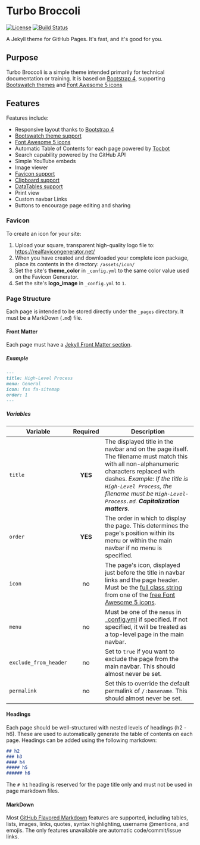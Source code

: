 # Turbo Broccoli

[![License](https://img.shields.io/github/license/aensley/turbo-broccoli)](LICENSE)
[![Build Status](https://travis-ci.com/aensley/turbo-broccoli.svg?branch=master)](https://travis-ci.com/aensley/turbo-broccoli)

A Jekyll theme for GitHub Pages. It's fast, and it's good for you.


## Purpose

Turbo Broccoli is a simple theme intended primarily for technical documentation or training. It is based on [Bootstrap 4](https://getbootstrap.com/), supporting [Bootswatch themes](https://bootswatch.com/) and [Font Awesome 5 icons](https://fontawesome.com/)


## Features

Features include:

* Responsive layout thanks to [Bootstrap 4](https://getbootstrap.com/)
* [Bootswatch theme support](https://bootswatch.com/)
* [Font Awesome 5 icons](https://fontawesome.com/)
* Automatic Table of Contents for each page powered by [Tocbot](https://tscanlin.github.io/tocbot/)
* Search capability powered by the GitHub API
* Simple YouTube embeds
* Image viewer
* [Favicon support](https://realfavicongenerator.net/)
* [Clipboard support](https://clipboardjs.com/)
* [DataTables support](https://datatables.net/)
* Print view
* Custom navbar Links
* Buttons to encourage page editing and sharing


### Favicon

To create an icon for your site:

1. Upload your square, transparent high-quality logo file to: https://realfavicongenerator.net/
2. When you have created and downloaded your complete icon package, place its contents in the directory: `/assets/icon/`
3. Set the site's **theme_color** in `_config.yml` to the same color value used on the Favicon Generator.
4. Set the site's **logo_image** in `_config.yml` to `1`.


### Page Structure

Each page is intended to be stored directly under the `_pages` directory. It must be a MarkDown (`.md`) file.


#### Front Matter

Each page must have a [Jekyll Front Matter section](https://jekyllrb.com/docs/front-matter/).


##### Example

```MarkDown
---
title: High-Level Process
menu: General
icon: fas fa-sitemap
order: 1
---
```


##### Variables

| Variable | Required | Description |
| --- | :---: | --- |
| `title` | **YES** | The displayed title in the navbar and on the page itself. The filename must match this with all non-alphanumeric characters replaced with dashes. _Example: If the title is `High-Level Process`, the filename must be `High-Level-Process.md`. **Capitalization matters**._ |
| `order` | **YES** | The order in which to display the page. This determines the page's position within its menu or within the main navbar if no menu is specified. |
| `icon` | no | The page's icon, displayed just before the title in navbar links and the page header. Must be the [full class string](https://fontawesome.com/how-to-use/on-the-web/referencing-icons/basic-use) from one of the [free Font Awesome 5 icons](https://fontawesome.com/icons?d=gallery&m=free). |
| `menu` | no | Must be one of the `menus` in [\_config.yml](https://github.com/aensley/turbo-broccoli/blob/master/_config.yml) if specified. If not specified, it will be treated as a top-level page in the main navbar. |
| `exclude_from_header` | no | Set to `true` if you want to exclude the page from the main navbar. This should almost never be set. |
| `permalink` | no | Set this to override the default permalink of `/:basename`. This should almost never be set. |


#### Headings

Each page should be well-structured with nested levels of headings (h2 - h6). These are used to automatically generate the table of contents on each page. Headings can be added using the following markdown:

```MarkDown
## h2
### h3
#### h4
##### h5
###### h6
```

The `# h1` heading is reserved for the page title only and must not be used in page markdown files.


#### MarkDown

Most [GitHub Flavored Markdown](https://guides.github.com/features/mastering-markdown/) features are supported, including tables, lists, images, links, quotes, syntax highlighting, username @mentions, and emojis. The only features unavailable are automatic code/commit/issue links.

